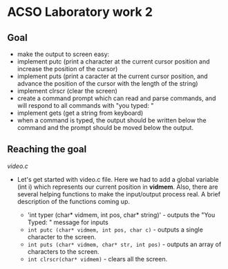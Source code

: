 ACSO Laboratory work 2
=========

Goal
-
  - make the output to screen easy:
  - implement putc (print a character at the current cursor position and increase the position of the cursor)
  - implement puts (print a caracter at the current cursor position, and advance the position of the cursor with the length of the string)
  - implement clrscr (clear the screen)
  - create a command prompt which can read and parse commands, and will respond to all commands with "you typed: <command>"
  - implement gets (get a string from keyboard)
  - when a command is typed, the output should be written below the command and the prompt should be moved below the output.

Reaching the goal
-
*video.c*

  - Let's get started with video.c file. Here we had to add a global variable (int i) which represents our current position in **vidmem**. Also, there are several helping functions to make the input/output process real. A brief description of the functions coming up.

    -  'int typer (char* vidmem, int pos, char* string)' - outputs the "You Typed: " message for inputs
    -  `int putc (char* vidmem, int pos, char c)` - outputs a single character to the screen.
    -  `int puts (char* vidmem, char* str, int pos)` - outputs an array of characters to the screen.
    -  `int clrscr(char* vidmem)` - clears all the screen.



  
    
